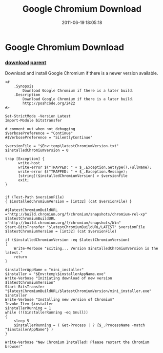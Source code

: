 ﻿---
pid:            2747
parent:         2422
children:       
poster:         MJWJ1
title:          Google Chromium Download
date:           2011-06-19 18:05:18
description:    Download and install Google Chromium if there is a newer version available.
format:         posh
---

# Google Chromium Download

### [download](2747.ps1) [parent](2422.md) 

Download and install Google Chromium if there is a newer version available.

```posh
<#
    .Synopsis
        Download Google Chromium if there is a later build.
    .Description
        Download Google Chromium if there is a later build.        
        http://poshcode.org/2422
#>

Set-StrictMode -Version Latest
Import-Module bitstransfer

# comment out when not debugging
$VerbosePreference = "Continue"
#$VerbosePreference = "SilentlyContinue"

$versionFile = "$Env:temp\latestChromiumVersion.txt"
$installedChromiumVersion = 0

trap [Exception] { 
      write-host
      write-error $("TRAPPED: " + $_.Exception.GetType().FullName); 
      write-error $("TRAPPED: " + $_.Exception.Message); 
      [string]($installedChromiumVersion) > $versionFile
      exit; 
}


if (Test-Path $versionFile)
{ $installedChromiumVersion = [int32] (cat $versionFile) }

#$latestChromiumBuildURL ="http://build.chromium.org/f/chromium/snapshots/chromium-rel-xp"
$latestChromiumBuildURL ="http://build.chromium.org/f/chromium/snapshots/Win"
Start-BitsTransfer "$latestChromiumBuildURL/LATEST" $versionFile
$latestChromiumVersion = [int32] (cat $versionFile)

if ($installedChromiumVersion -eq $latestChromiumVersion)
{ 
    Write-Verbose "Exiting... Version $installedChromiumVersion is the latest."
    return
}

$installerAppName = "mini_installer"
$installer = "$Env:temp\$installerAppName.exe"
Write-Verbose "Initiating download of new version $latestChromiumVersion"
Start-BitsTransfer "$latestChromiumBuildURL/$latestChromiumVersion/mini_installer.exe" $installer
Write-Verbose "Installing new version of Chromium"
Invoke-Item $installer
$installerRunning = 1
while (!($installerRunning -eq $null))
{ 
    sleep 5
    $installerRunning = ( Get-Process | ? {$_.ProcessName -match "$installerAppName"} )
}

Write-Verbose "New Chromium Installed! Please restart the Chromium browser"
```

